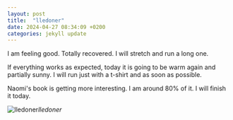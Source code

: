 ```yaml
---
layout: post
title:  "lledoner"
date: 2024-04-27 08:34:09 +0200
categories: jekyll update
---
```


I am feeling good. Totally recovered. I will stretch and run a long one.  

If everything works as expected, today it is going to be warm again and partially sunny. I will run just with a t-shirt and as soon as possible.  

Naomi's book is getting more interesting. I am around 80% of it. I will finish it today.


![lledoner]()*lledoner*&nbsp;



[jekyll-docs]: https://jekyllrb.com/docs/home
[jekyll-gh]:   https://github.com/jekyll/jekyll
[jekyll-talk]: https://talk.jekyllrb.com/
